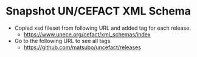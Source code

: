 # Snapshot UN/CEFACT XML Schema

- Copied xsd fileset from following URL and added tag for each release.
  - https://www.unece.org/cefact/xml_schemas/index
- Go to the following URL to see all tags.
  - https://github.com/matsubo/uncefact/releases


